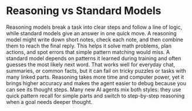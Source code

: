 # Reasoning vs Standard Models

Reasoning models break a task into clear steps and follow a line of logic, while standard models give an answer in one quick move. A reasoning model might write down short notes, check each note, and then combine them to reach the final reply. This helps it solve math problems, plan actions, and spot errors that simple pattern matching would miss. A standard model depends on patterns it learned during training and often guesses the most likely next word. That works well for everyday chat, summaries, or common facts, but it can fail on tricky puzzles or tasks with many linked parts. Reasoning takes more time and computer power, yet it brings higher accuracy and makes the agent easier to debug because you can see its thought steps. Many new AI agents mix both styles: they use quick pattern recall for simple parts and switch to step-by-step reasoning when a goal needs deeper thought.
